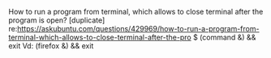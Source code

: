 How to run a program from terminal, which allows to close terminal after the program is open? [duplicate]
re:https://askubuntu.com/questions/429969/how-to-run-a-program-from-terminal-which-allows-to-close-terminal-after-the-pro
$ (command &) && exit
Vd: (firefox &) && exit
